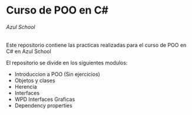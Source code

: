 # Curso de POO en C#
###### Azul School
Este repositorio contiene las practicas realizadas para el curso de POO en C# en Azul School

El repositorio se divide en los siguientes modulos:
* Introduccion a POO (Sin ejercicios)
* Objetos y clases
* Herencia
* Interfaces
* WPD Interfaces Graficas
* Dependency properties

